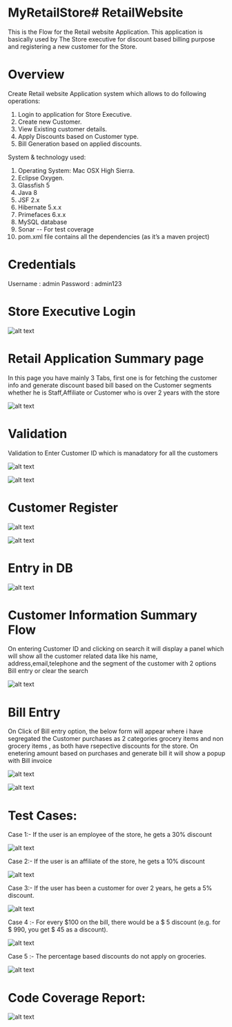 # MyRetailStore# RetailWebsite
This is the Flow for the Retail website Application. This application is basically used by The Store executive for discount based billing purpose and registering a new customer for the Store.

# Overview
Create Retail website Application	system	which	allows	to	do	following	operations:
1. Login to application for Store Executive.
2. Create new Customer.
3. View Existing customer details.
4. Apply Discounts based on Customer type.
5. Bill Generation based on applied discounts.

System	&	technology	used:

1. Operating	System:	Mac	OSX	High	Sierra.
2. Eclipse	Oxygen.
3. Glassfish 5
4. Java	8
5. JSF	2.x
6. Hibernate	5.x.x
7. Primefaces	6.x.x
8. MySQL	database
9. Sonar -- For test coverage
10. pom.xml	file	contains	all	the	dependencies	(as	it’s	a	maven	project)


# Credentials
Username : admin Password : admin123


# Store Executive Login

![alt text](https://github.com/mohdfaizkhan/MyRetailStore/blob/master/screenshot/1.png "preview1")

# Retail Application Summary page
In this page you have mainly 3 Tabs, first one is for fetching the customer info and generate discount based bill based on the Customer segments whether he is Staff,Affiliate or Customer who is over  2 years with the store

![alt text](https://github.com/mohdfaizkhan/MyRetailStore/blob/master/screenshot/2.png "preview2")

# Validation 
Validation to Enter Customer ID which is manadatory for all the customers

![alt text](https://github.com/mohdfaizkhan/MyRetailStore/blob/master/screenshot/3.png "preview3")

![alt text](https://github.com/mohdfaizkhan/MyRetailStore/blob/master/screenshot/4.png "preview4")

# Customer Register
![alt text](https://github.com/mohdfaizkhan/MyRetailStore/blob/master/screenshot/5.png "preview5")

![alt text](https://github.com/mohdfaizkhan/MyRetailStore/blob/master/screenshot/8.png "preview8")

# Entry in DB
![alt text](https://github.com/mohdfaizkhan/MyRetailStore/blob/master/screenshot/7.png "preview7")

# Customer Information Summary Flow
On entering Customer ID and clicking on search it will display a panel which will show all the customer related data like his name, address,email,telephone and the segment of the customer with 2 options Bill entry or clear the search

![alt text](https://github.com/mohdfaizkhan/MyRetailStore/blob/master/screenshot/10.png "preview10")

# Bill Entry
On Click of Bill entry option, the below form will appear where i have segregated the Customer purchases as 2 categories grocery items and non grocery items , as both have rsepective discounts for the store. On enetering amount based on purchases and generate bill it will show a popup with Bill invoice

![alt text](https://github.com/mohdfaizkhan/MyRetailStore/blob/master/screenshot/11.png "preview11")

![alt text](https://github.com/mohdfaizkhan/MyRetailStore/blob/master/screenshot/12.png "preview12")

# Test Cases: 
Case 1:- If the user is an employee of the store, he gets a 30% discount

![alt text](https://github.com/mohdfaizkhan/MyRetailStore/blob/master/screenshot/12.png "preview12")

Case 2:- If the user is an affiliate of the store, he gets a 10% discount

![alt text](https://github.com/mohdfaizkhan/MyRetailStore/blob/master/screenshot/13.png "preview13")

Case 3:- If the user has been a customer for over 2 years, he gets a 5% discount.

![alt text](https://github.com/mohdfaizkhan/MyRetailStore/blob/master/screenshot/16.png "preview16")

Case 4 :- For every $100 on the bill, there would be a $ 5 discount (e.g. for $ 990, you get $ 45
as a discount).

![alt text](https://github.com/mohdfaizkhan/MyRetailStore/blob/master/screenshot/14.png "preview14")

Case 5 :- The percentage based discounts do not apply on groceries.

![alt text](https://github.com/mohdfaizkhan/MyRetailStore/blob/master/screenshot/15.png "preview15")


# Code Coverage Report:

![alt text](https://github.com/mohdfaizkhan/MyRetailStore/blob/master/screenshot/CodeCovrage.png "preview16")




